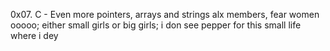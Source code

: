 0x07. C - Even more pointers, arrays and strings
alx members, fear women ooooo; either small girls or big girls; i don see pepper for this small life where i dey
